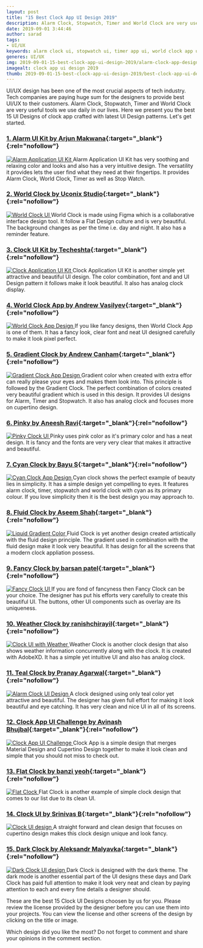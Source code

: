 ```yaml
---
layout: post
title: "15 Best Clock App UI Design 2019"
description: Alarm Clock, Stopwatch, Timer and World Clock are very useful tools we need daily in our lives. Here we present you the best 15 UI Designs of clock app crafted with latest UI Design patterns.
date: 2019-09-01 3:44:46
author: sarad
tags:
- UI/UX
keywords: alarm clock ui, stopwatch ui, timer app ui, world clock app ui, clock app ui 2019, clock app ui design
generes: UI/UX
img: 2019-09-01-15-best-clock-app-ui-design-2019/alarm-clock-app-design-cover.png
imagealt: clock app ui design 2019
thumb: 2019-09-01-15-best-clock-app-ui-design-2019/best-clock-app-ui-design-2019-thumb.png
---
```


UI/UX design has been one of the most crucial aspects of tech industry. Tech companies are paying huge sum for the designers to provide best UI/UX to their customers. Alarm Clock, Stopwatch, Timer and World Clock are very useful <!--more-->tools we use daily in our lives. Here we present you the best 15 UI Designs of clock app crafted with latest UI Design patterns. Let's get started.

### [1. Alarm UI Kit by Arjun Makwana](https://www.uplabs.com/posts/clock-alarm-application-ui-kit){:target="_blank"}{:rel="nofollow"}
<a href="https://www.uplabs.com/posts/clock-alarm-application-ui-kit" target="_blank" rel="nofollow">
<img src="/assets/images/blog/2019-09-01-15-best-clock-app-ui-design-2019/alarm-clock-app-design-1.png" alt="Alarm Application UI Kit">
</a>
Alarm Application UI Kit has very soothing and relaxing color and looks and also has a very intuitive design. The versatility it provides lets the user find what they need at their fingertips. It provides Alarm Clock, World Clock, Timer as well as Stop Watch.

### [2. World Clock by Uconix Studio](https://www.uplabs.com/posts/clock-app-design-challenge){:target="_blank"}{:rel="nofollow"}
<a href="https://www.uplabs.com/posts/clock-app-design-challenge" target="_blank" rel="nofollow">
<img src="/assets/images/blog/2019-09-01-15-best-clock-app-ui-design-2019/alarm-clock-app-design-2.png" alt="World Clock UI">
</a>
World Clock is made using Figma which is a collaborative interface design tool. It follow a Flat Design culture and is very beautiful. The background changes as per the time i.e. day and night. It also has a reminder feature.

### [3. Clock UI Kit by Techeshta](https://www.uplabs.com/posts/clock-application-app-ui-kits-for-clock-alarm-stopwatch-and-timer){:target="_blank"}{:rel="nofollow"}
<a href="https://www.uplabs.com/posts/clock-application-app-ui-kits-for-clock-alarm-stopwatch-and-timer" target="_blank" rel="nofollow">
<img src="/assets/images/blog/2019-09-01-15-best-clock-app-ui-design-2019/alarm-clock-app-design-3.png" alt="Clock Application UI Kit">
</a>
Clock Application UI Kit is another simple yet attractive and beautiful UI design. The color combination, font and and UI Design pattern it follows make it look beautiful. It also has analog clock display.

### [4. World Clock App by Andrew Vasilyev](https://www.uplabs.com/posts/world-clock-app-kit){:target="_blank"}{:rel="nofollow"}
<a href="https://www.uplabs.com/posts/world-clock-app-kit" target="_blank" rel="nofollow">
<img src="/assets/images/blog/2019-09-01-15-best-clock-app-ui-design-2019/alarm-clock-app-design-4.gif" alt="World Clock App Design">
</a>
If you like fancy designs, then World Clock App is one of them. It has a fancy look, clear font and neat UI designed carefully to make it look pixel perfect.

### [5. Gradient Clock by Andrew Canham](https://www.uplabs.com/posts/clock-app-50c7da35-9089-48a4-afaf-6794892c0d8d){:target="_blank"}{:rel="nofollow"}
<a href="https://www.uplabs.com/posts/clock-app-50c7da35-9089-48a4-afaf-6794892c0d8d" target="_blank" rel="nofollow">
<img src="/assets/images/blog/2019-09-01-15-best-clock-app-ui-design-2019/alarm-clock-app-design-5.png" alt="Gradient Clock App Design">
</a>
Gradient color when created with extra effor can really please your eyes and makes them look into. This principle is followed by the Gradient Clock. The perfect combination of colors created very beautiful gradient which is used in this design. It provides UI designs for Alarm, Timer and Stopwatch. It also has analog clock and focuses more on cupertino design.

### [6. Pinky by Aneesh Ravi](https://www.uplabs.com/posts/clock-app-c6bd73b2-8887-4adb-ae16-14b1095d1b63){:target="_blank"}{:rel="nofollow"}
<a href="https://www.uplabs.com/posts/clock-app-c6bd73b2-8887-4adb-ae16-14b1095d1b63" target="_blank" rel="nofollow">
<img src="/assets/images/blog/2019-09-01-15-best-clock-app-ui-design-2019/alarm-clock-app-design-6.png" alt="Pinky Clock UI">
</a>
Pinky uses pink color as it's primary color and has a neat design. It is fancy and the fonts are very very clear that makes it attractive and beautiful.

### [7. Cyan Clock by Bayu S](https://www.uplabs.com/posts/clock-app-design-2ce3f511-167a-4ddb-9c89-bbb88ca5969f){:target="_blank"}{:rel="nofollow"}
<a href="https://www.uplabs.com/posts/clock-app-design-2ce3f511-167a-4ddb-9c89-bbb88ca5969f" target="_blank" rel="nofollow">
<img src="/assets/images/blog/2019-09-01-15-best-clock-app-ui-design-2019/alarm-clock-app-design-7.png" alt="Cyan Clock App Design">
</a>
Cyan clock shows the perfect example of beauty lies in simplicity. It has a simple design yet compelling to eyes. It features alarm clock, timer, stopwatch and world clock with cyan as its primary colour. If you love simplicity then it is the best design you may approach to.

### [8. Fluid Clock by Aseem Shah](https://www.uplabs.com/posts/alarm-clock-e0304a56-0c61-4049-94fa-5e45654feb32){:target="_blank"}{:rel="nofollow"}
<a href="https://www.uplabs.com/posts/alarm-clock-e0304a56-0c61-4049-94fa-5e45654feb32" target="_blank" rel="nofollow">
<img src="/assets/images/blog/2019-09-01-15-best-clock-app-ui-design-2019/alarm-clock-app-design-8.png" alt="Liquid Gradient Color">
</a>
Fluid Clock is yet another design created artistically with the fluid design principle. The gradient used in combination with the fluid design make it look very beautiful. It has design for all the screens that a modern clock appliation possess.

### [9. Fancy Clock by barsan patel](https://www.uplabs.com/posts/clock-app-ui-design-kit){:target="_blank"}{:rel="nofollow"}
<a href="https://www.uplabs.com/posts/clock-app-ui-design-kit" target="_blank" rel="nofollow">
<img src="/assets/images/blog/2019-09-01-15-best-clock-app-ui-design-2019/alarm-clock-app-design-9.png" alt="Fancy Clock UI">
</a>
If you are fond of fancyness then Fancy Clock can be your choice. The designer has put his efforts very carefully to create this beautiful UI. The buttons, other UI components such as overlay are its uniqueness.

### [10. Weather Clock by ranishchirayil](https://www.uplabs.com/posts/clock-app-challenge-a9f31341-51be-4dbe-bd81-667ebc8d8de1){:target="_blank"}{:rel="nofollow"}
<a href="https://www.uplabs.com/posts/clock-app-challenge-a9f31341-51be-4dbe-bd81-667ebc8d8de1" target="_blank" rel="nofollow">
<img src="/assets/images/blog/2019-09-01-15-best-clock-app-ui-design-2019/alarm-clock-app-design-10.png" alt="Clock UI with Weather">
</a>
Weather Clock is another clock design that also shows weather information concurrently along with the clock. It is created with AdobeXD. It has a simple yet intuitive UI and also has analog clock.

### [11. Teal Clock by Pranay Agarwal](https://www.uplabs.com/posts/clock-app-redesign-671a0e93-d883-4ba8-9991-c91cb26166c0){:target="_blank"}{:rel="nofollow"}
<a href="https://www.uplabs.com/posts/clock-app-redesign-671a0e93-d883-4ba8-9991-c91cb26166c0" target="_blank" rel="nofollow">
<img src="/assets/images/blog/2019-09-01-15-best-clock-app-ui-design-2019/alarm-clock-app-design-11.png" alt="Alarm Clock UI Design">
</a>
A clock designed using only teal color yet attractive and beautiful. The designer has given full effort for making it look beautiful and eye catching. It has very clean and nice UI in all of its screens.

### [12. Clock App UI Challenge by Avinash Bhujbal](https://www.uplabs.com/posts/clock-app-challenge-7c96e201-ff40-4e13-9f48-eb55b0936ce1){:target="_blank"}{:rel="nofollow"}
<a href="https://www.uplabs.com/posts/clock-app-challenge-7c96e201-ff40-4e13-9f48-eb55b0936ce1" target="_blank" rel="nofollow">
<img src="/assets/images/blog/2019-09-01-15-best-clock-app-ui-design-2019/alarm-clock-app-design-12.png" alt="Clock App UI Challenge">
</a>
Clock App is a simple design that merges Material Design and Cupertino Design together to make it look clean and simple that you should not miss to check out.

### [13. Flat Clock by banzi yeoh](https://www.uplabs.com/posts/clock-app-ui-challenges){:target="_blank"}{:rel="nofollow"}
<a href="https://www.uplabs.com/posts/clock-app-ui-challenges" target="_blank" rel="nofollow">
<img src="/assets/images/blog/2019-09-01-15-best-clock-app-ui-design-2019/alarm-clock-app-design-13.png" alt="Flat Clock">
</a>
Flat Clock is another example of simple clock design that comes to our list due to its clean UI.

### [14. Clock UI by Srinivas B](https://www.uplabs.com/posts/clock-app-ui-695899c8-2b80-4643-97bb-1cad59309de1){:target="_blank"}{:rel="nofollow"}
<a href="https://www.uplabs.com/posts/clock-app-ui-695899c8-2b80-4643-97bb-1cad59309de1" target="_blank" rel="nofollow">
<img src="/assets/images/blog/2019-09-01-15-best-clock-app-ui-design-2019/alarm-clock-app-design-14.png" alt="Clock UI design">
</a>
A straight forward and clean design that focuses on cupertino design makes this clock design unique and look fancy.

### [15. Dark Clock by Aleksandr Malyavka](https://www.uplabs.com/posts/alarm-clock-application-c8ca40ee-16c2-4365-bdd3-68f2384c4d5f){:target="_blank"}{:rel="nofollow"}
<a href="https://www.uplabs.com/posts/alarm-clock-application-c8ca40ee-16c2-4365-bdd3-68f2384c4d5f" target="_blank" rel="nofollow">
<img src="/assets/images/blog/2019-09-01-15-best-clock-app-ui-design-2019/alarm-clock-app-design-15.png" alt="Dark Clock UI design">
</a>
Dark Clock is designed with the dark theme. The dark mode is another essential part of the UI designs these days and Dark Clock has paid full attention to make it look very neat and clean by paying attention to each and every fine details a designer should.

These are the best 15 Clock UI Designs choosen by us for you. Please review the license provided by the designer before you can use them into your projects. You can view the license and other screens of the design by clicking on the title or image.

Which design did you like the most? Do not forget to comment and share your opinions in the comment section.